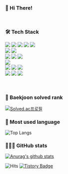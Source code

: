 <h3>👋 Hi There!</h3>
<br>
<h3><b>🛠 Tech Stack</b></h3>
<div>
<img src="https://img.shields.io/badge/html5-E34F26?style=for-the-badge&logo=html5&logoColor=white"> 
<img src="https://img.shields.io/badge/css-1572B6?style=for-the-badge&logo=css3&logoColor=white">
<img src="https://img.shields.io/badge/bootstrap-7952B3?style=for-the-badge&logo=bootstrap&logoColor=white">
<img src="https://img.shields.io/badge/javascript-F7DF1E?style=for-the-badge&logo=javascript&logoColor=black"> 
<img src="https://img.shields.io/badge/jquery-0769AD?style=for-the-badge&logo=jquery&logoColor=white">
<br>

<img src="https://img.shields.io/badge/java-007396?style=for-the-badge&logo=java&logoColor=white">
<img src="https://img.shields.io/badge/spring-6DB33F?style=for-the-badge&logo=spring&logoColor=white">
<br>

<img src="https://img.shields.io/badge/oracle-F80000?style=for-the-badge&logo=oracle&logoColor=white">
<img src="https://img.shields.io/badge/PL/SQL-F80000?style=for-the-badge&logo=oracle&logoColor=white">
<img src="https://img.shields.io/badge/TUNING-F80000?style=for-the-badge&logo=oracle&logoColor=white">
<br>

<img src="https://img.shields.io/badge/linux-FCC624?style=for-the-badge&logo=linux&logoColor=black">
<br>
  
<img src="https://img.shields.io/badge/apache tomcat-F8DC75?style=for-the-badge&logo=apachetomcat&logoColor=white">
<img src="https://img.shields.io/badge/wildfly-blueviolet?style=for-the-badge&logo=wildfly&logoColor=white">
<img src="https://img.shields.io/badge/jeus-blue?style=for-the-badge&logo=jeus&logoColor=white">
<br>

<img src="https://img.shields.io/badge/svn-green?style=for-the-badge&logo=svn&logoColor=white">
<img src="https://img.shields.io/badge/jenkins-D24939?style=for-the-badge&logo=jenkins&logoColor=white">
<img src="https://img.shields.io/badge/github-181717?style=for-the-badge&logo=github&logoColor=white">
</div>
<br>
<!--
<h3>🌱 Certificate</h3>
<div>
<img src="https://img.shields.io/badge/정보처리기사-lightgrey?style=for-the-badge&logo=&logoColor=white">
<br>
  
<img src="https://img.shields.io/badge/투자자산운용사-inactive?style=for-the-badge&logo=&logoColor=white">
<img src="https://img.shields.io/badge/파생상품투자상담사-inactive?style=for-the-badge&logo=&logoColor=white">
<img src="https://img.shields.io/badge/증권투자상담사-inactive?style=for-the-badge&logo=&logoColor=white">
<img src="https://img.shields.io/badge/펀드투자상담사-inactive?style=for-the-badge&logo=&logoColor=white">
<br>

<img src="https://img.shields.io/badge/AFPK-inactive?style=for-the-badge&logo=&logoColor=white">
<img src="https://img.shields.io/badge/자산관리사(은행FP)-inactive?style=for-the-badge&logo=&logoColor=white">
<img src="https://img.shields.io/badge/외환전문역 1종-inactive?style=for-the-badge&logo=&logoColor=white">
<img src="https://img.shields.io/badge/은행텔러-inactive?style=for-the-badge&logo=&logoColor=white">

</div>
-->
<br>
  
<h3>🏅 Baekjoon solved rank</h3>

[![Solved.ac프로필](http://mazassumnida.wtf/api/v2/generate_badge?boj=dlckdgjs89)](https://solved.ac/dlckdgjs89)

<h3>💎 Most used language</h3>

![Top Langs](https://github-readme-stats.vercel.app/api/top-langs/?username=leechun1095&layout=compact&theme=dracula)

<h3>👨🏻‍💻 GitHub stats</h3>

[![Anurag's github stats](https://github-readme-stats.vercel.app/api?username=leechun1095)](https://github.com/anuraghazra/github-readme-stats)


![Hits](https://hits.seeyoufarm.com/api/count/incr/badge.svg?url=https%3A%2F%2Fgithub.com%2Fleechun1095&count_bg=%233DBCC8&title_bg=%23555555&icon=&icon_color=%23E7E7E7&title=hits&edge_flat=false) 
[![Tistory Badge](https://img.shields.io/badge/T%20Blog-555263?style=flat&logoColor=white)](https://leechun.tistory.com/)

<!--
**leechun1095/leechun1095** is a ✨ _special_ ✨ repository because its `README.md` (this file) appears on your GitHub profile.

Here are some ideas to get you started:

- 🔭 I’m currently working on ...
- 🌱 I’m currently learning ...
- 👯 I’m looking to collaborate on ...
- 🤔 I’m looking for help with ...
- 💬 Ask me about ...
- 📫 How to reach me: ...
- 😄 Pronouns: ...
- ⚡ Fun fact: ...
-->
